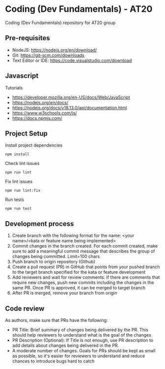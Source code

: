 # Coding (Dev Fundamentals) - AT20
Coding (Dev Fundamentals) repository for AT20 group

## Pre-requisites
- NodeJS: https://nodejs.org/en/download/
- Git: https://git-scm.com/downloads
- Text Editor or IDE: https://code.visualstudio.com/download

## Javascript
Tutorials
- https://developer.mozilla.org/en-US/docs/Web/JavaScript
- https://nodejs.org/en/docs/
- https://nodejs.org/docs/v18.13.0/api/documentation.html
- https://www.w3schools.com/js/
- https://docs.npmjs.com/

## Project Setup
Install project dependencies
```
npm install
```

Check lint issues
```
npm run lint
```

Fix lint issues
```
npm run lint:fix
```

Run tests
```
npm run test
```

## Development process
1. Create branch with the following format for the name: \<your name\>/\<kata or feature name being implemented\>
2. Commit changes in the branch created. For each commit created, make sure to add a meaningful commit message that describes the group of changes being committed. Limit=100 chars
3. Push branch to origin repository (Github)
4. Create a pull request (PR) in GitHub that points from your pushed branch to the target branch specified for the kata or feature development
5. Add reviewers and wait for review comments. If there are comments that require new changes, push new commits including the changes in the same PR. Once PR is approved, it can be merged to target branch
6. After PR is merged, remove your branch from origin

## Code review
As authors, make sure that PRs have the following:
- PR Title: Brief summary of changes being delivered by the PR. This should help reviewers to understand what is the goal of the changes
- PR Description (Optional): If Title is not enough, use PR description to add details about changes being delivered in the PR.
- A moderate number of changes. Goals for PRs should be kept as small as possible, so it's easier for reviewers to understand and reduce chances to introduce bugs hard to catch